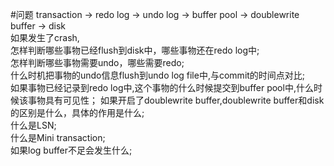 #问题
transaction -> redo log -> undo log -> buffer pool -> doublewrite buffer -> disk  
如果发生了crash,  
怎样判断哪些事物已经flush到disk中，哪些事物还在redo log中;  
怎样判断哪些事物需要undo，哪些需要redo;  
什么时机把事物的undo信息flush到undo log file中,与commit的时间点对比;  
如果事物已经记录到redo log中,这个事物的什么时候提交到buffer pool中,什么时候该事物具有可见性；
如果开启了doublewrite buffer,doublewrite buffer和disk的区别是什么，具体的作用是什么;  
什么是LSN;  
什么是Mini transaction;  
如果log buffer不足会发生什么;  

